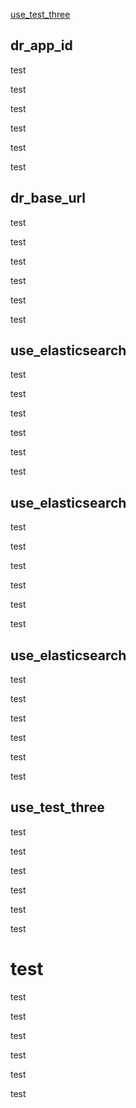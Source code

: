 [use_test_three](##use_test_three)




## dr_app_id

test

test

test

test

test

test

## dr_base_url

test

test

test

test

test

test

## use_elasticsearch

test

test

test

test

test

test

## use_elasticsearch

test

test

test

test

test

test

## use_elasticsearch

test

test

test

test

test

test

## use_test_three

test

test

test

test

test

test

# test

test

test

test

test

test

test
